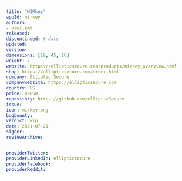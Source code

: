 ```yaml
---
title: "MIRkey"
appId: mirkey
authors:
- kiwilamb
released: 
discontinued: # date
updated:
version:
dimensions: [19, 45, 10]
weight: 7
website: https://ellipticsecure.com/products/mirkey_overview.html
shop: https://ellipticsecure.com/order.html
company: Elliptic Secure
companywebsite: https://ellipticsecure.com
country: US
price: 49USD
repository: https://github.com/ellipticSecure
issue:
icon: mirkey.png
bugbounty:
verdict: wip
date: 2021-07-21
signer:
reviewArchive:


providerTwitter: 
providerLinkedIn: ellipticsecure
providerFacebook: 
providerReddit: 
---
```


